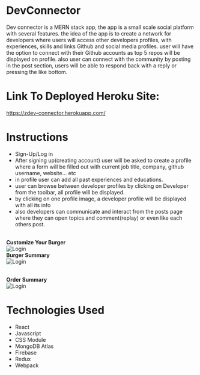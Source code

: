 # DevConnector

Dev connector is a MERN stack app, the app is a small scale social platform with several features. the idea of the app is to create a network for developers where users will access other developers profiles, with experiences, skills and links Github and social media profiles. user will have the option to connect with their Github accounts as top 5 repos will be displayed on profile. also user can connect with the community by posting in the post section, users will be able to respond back with a reply or pressing the like bottom.

# Link To Deployed Heroku Site:

https://zdev-connector.herokuapp.com/

# Instructions

- Sign-Up/Log in
- After signing up(creating account) user will be asked to create a profile where a form will be filled out with current job title, company, github username, website... etc
- in profile user can add all past experiences and educations.
- user can browse between developer profiles by clicking on Developer from the toolbar, all profile will be displayed.
- by clicking on one profile image, a developer profile will be displayed with all its info
- also developers can communicate and interact from the posts page where they can open topics and comment(replay) or even like each others post.

<br/><strong>Customize Your Burger </strong><br/> ![Login](./assets/Customize.png)
<br/><strong>Burger Summary</strong> <br/> ![Login](./assets/burgerSummary.png)

<br/><strong>Order Summary </strong> <br/> ![Login](./assets/orderSummary.png)

# Technologies Used

- React
- Javascript
- CSS Module
- MongoDB Atlas
- Firebase
- Redux
- Webpack
